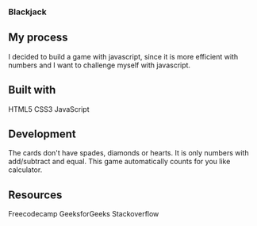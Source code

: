 ### Blackjack 

## My process
I decided to build a game with javascript, since it is more efficient with numbers and I want to challenge myself with javascript.

## Built with
HTML5
CSS3
JavaScript

## Development
The cards don't have spades, diamonds or hearts. It is only numbers with add/subtract and equal. This game automatically counts for you like calculator. 


## Resources
Freecodecamp
GeeksforGeeks
Stackoverflow

